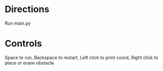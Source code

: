# Directions

Run main.py

# Controls

Space to run,
Backspace to restart,
Left click to print coord,
Right click to place or erase obstacle
